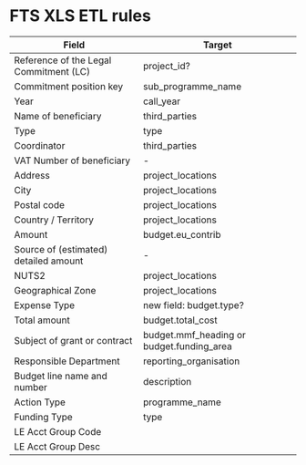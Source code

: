 # FTS XLS ETL rules

| Field                                  | Target                                    |
| -------------------------------------- | ----------------------------------------- |
| Reference of the Legal Commitment (LC) | project_id?                               |
| Commitment position key                | sub_programme_name                        |
| Year                                   | call_year                                 |
| Name of beneficiary                    | third_parties                             |
| Type                                   | type                                      |
| Coordinator                            | third_parties                             |
| VAT Number of beneficiary              | -                                         |
| Address                                | project_locations                         |
| City                                   | project_locations                         |
| Postal code                            | project_locations                         |
| Country / Territory                    | project_locations                         |
| Amount                                 | budget.eu_contrib                         |
| Source of (estimated) detailed amount  | -                                         |
| NUTS2                                  | project_locations                         |
| Geographical Zone                      | project_locations                         |
| Expense Type                           | new field: budget.type?                   |
| Total amount                           | budget.total_cost                         |
| Subject of grant or contract           | budget.mmf_heading or budget.funding_area |
| Responsible Department                 | reporting_organisation                    |
| Budget line name and number            | description                               |
| Action Type                            | programme_name                            |
| Funding Type                           | type                                      |
| LE Acct Group Code                     |                                           |
| LE Acct Group Desc                     |                                           |
